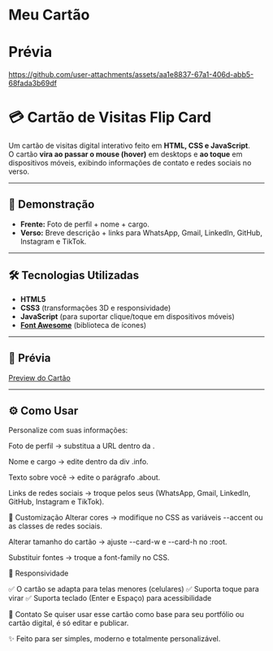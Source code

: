 # Meu Cartão 

# Prévia

https://github.com/user-attachments/assets/aa1e8837-67a1-406d-abb5-68fada3b69df

# 💳 Cartão de Visitas Flip Card

Um cartão de visitas digital interativo feito em **HTML, CSS e JavaScript**.  
O cartão **vira ao passar o mouse (hover)** em desktops e **ao toque** em dispositivos móveis, exibindo informações de contato e redes sociais no verso.

---

## 🚀 Demonstração

- **Frente:** Foto de perfil + nome + cargo.  
- **Verso:** Breve descrição + links para WhatsApp, Gmail, LinkedIn, GitHub, Instagram e TikTok.  

---

## 🛠️ Tecnologias Utilizadas
- **HTML5**
- **CSS3** (transformações 3D e responsividade)
- **JavaScript** (para suportar clique/toque em dispositivos móveis)
- **[Font Awesome](https://fontawesome.com/)** (biblioteca de ícones)

---

## 📸 Prévia
[Preview do Cartão](https://angela-silva.github.io/meu_cartao/)

---

## ⚙️ Como Usar

Personalize com suas informações:

Foto de perfil → substitua a URL dentro da <img>.

Nome e cargo → edite dentro da div .info.

Texto sobre você → edite o parágrafo .about.

Links de redes sociais → troque pelos seus (WhatsApp, Gmail, LinkedIn, GitHub, Instagram e TikTok).

🎨 Customização
Alterar cores → modifique no CSS as variáveis --accent ou as classes de redes sociais.

Alterar tamanho do cartão → ajuste --card-w e --card-h no :root.

Substituir fontes → troque a font-family no CSS.

📱 Responsividade

✅ O cartão se adapta para telas menores (celulares)
✅ Suporta toque para virar
✅ Suporta teclado (Enter e Espaço) para acessibilidade

📧 Contato
Se quiser usar esse cartão como base para seu portfólio ou cartão digital, é só editar e publicar.

✨ Feito para ser simples, moderno e totalmente personalizável.
